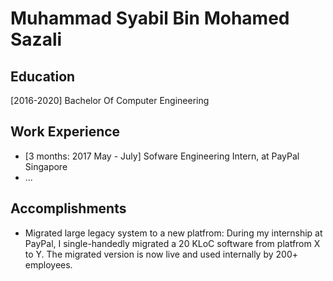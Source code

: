 # Muhammad Syabil Bin Mohamed Sazali

## Education
[2016-2020] Bachelor Of Computer Engineering

## Work Experience

* [3 months: 2017 May - July] Sofware Engineering Intern, at PayPal Singapore
* ...

## Accomplishments

* Migrated large legacy system to a new platfrom: During my internship at PayPal, I single-handedly migrated a 20 KLoC software from platfrom X to Y. The migrated version is now live and used internally by 200+ employees.
